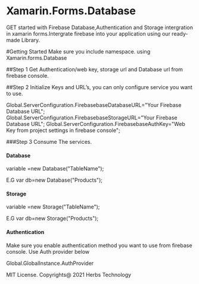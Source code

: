 # Xamarin.Forms.Database
GET started with Firebase Database,Authentication and Storage intergration  in xamarin forms.Intergrate firebase into your application using our ready-made Library.

#Getting Started
Make sure you include namespace. 
using Xamarin.forms.Database

##Step 1
Get Authentication/web key, storage url and Database url from firebase console.

##Step 2
Initialize Keys and URL’s, you can only configure service you want to use.

Global.ServerConfiguration.FirebasebaseDatabaseURL="Your Firebase Database URL";
Global.ServerConfiguration.FirebasebaseStorageURL="Your Firebase Database URL";
Global.ServerConfiguration.FirebasebaseAuthKey="Web Key from project settings in firebase console";


###Step 3
Consume The services.	

#### Database

variable =new Database<object>("TableName");

E.G
var db=new Database<Product>("Products");

#### Storage

variable =new Storage("TableName");

E.G
var db=new Storage("Products");

#### Authentication
Make sure you enable authentication method you want to use from firebase console.
Use Auth provider below 
  
Global.GlobalInstance.AuthProvider


MIT License.
Copyrights@ 2021 Herbs Technology

